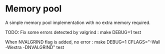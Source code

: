 # Memory pool
A simple memory pool implementation with no 
extra memory required.

TODO:
Fix some errors detected by valgrind :
make DEBUG=1 test

When NVALGRIND flag is added, no error :
make DEBUG=1 CFLAGS="-Wall -Wextra -DNVALGRIND" test
